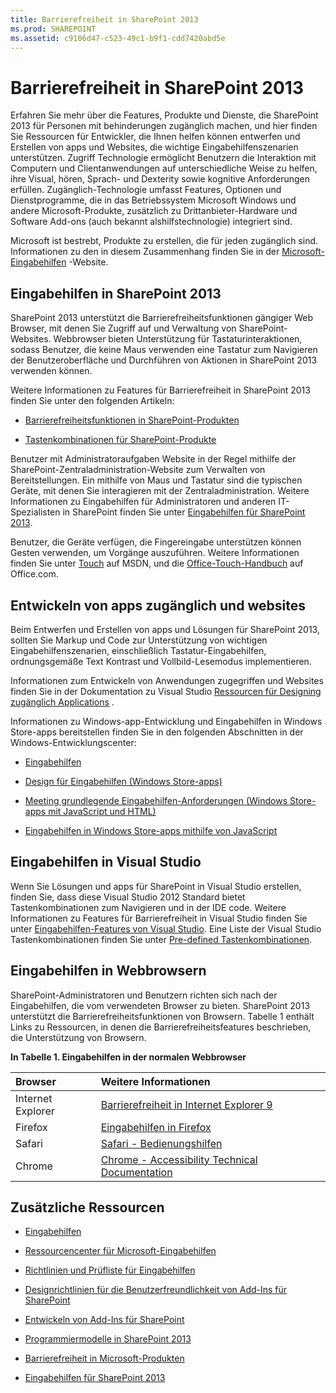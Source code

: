 ```yaml
---
title: Barrierefreiheit in SharePoint 2013
ms.prod: SHAREPOINT
ms.assetid: c9106d47-c523-49c1-b9f1-cdd7420abd5e
---
```



# Barrierefreiheit in SharePoint 2013
Erfahren Sie mehr über die Features, Produkte und Dienste, die SharePoint 2013 für Personen mit behinderungen zugänglich machen, und hier finden Sie Ressourcen für Entwickler, die Ihnen helfen können entwerfen und Erstellen von apps und Websites, die wichtige Eingabehilfenszenarien unterstützen.
Zugriff Technologie ermöglicht Benutzern die Interaktion mit Computern und Clientanwendungen auf unterschiedliche Weise zu helfen, ihre Visual, hören, Sprach- und Dexterity sowie kognitive Anforderungen erfüllen. Zugänglich-Technologie umfasst Features, Optionen und Dienstprogramme, die in das Betriebssystem Microsoft Windows und andere Microsoft-Produkte, zusätzlich zu Drittanbieter-Hardware und Software Add-ons (auch bekannt alshilfstechnologie) integriert sind.
  
    
    

Microsoft ist bestrebt, Produkte zu erstellen, die für jeden zugänglich sind. Informationen zu den in diesem Zusammenhang finden Sie in der  [Microsoft-Eingabehilfen](http://www.microsoft.com/enable/default.aspx) -Website.
## Eingabehilfen in SharePoint 2013
<a name="bkmk_AccessibilitySP2013"> </a>

SharePoint 2013 unterstützt die Barrierefreiheitsfunktionen gängiger Web Browser, mit denen Sie Zugriff auf und Verwaltung von SharePoint-Websites. Webbrowser bieten Unterstützung für Tastaturinteraktionen, sodass Benutzer, die keine Maus verwenden eine Tastatur zum Navigieren der Benutzeroberfläche und Durchführen von Aktionen in SharePoint 2013 verwenden können.
  
    
    
Weitere Informationen zu Features für Barrierefreiheit in SharePoint 2013 finden Sie unter den folgenden Artikeln:
  
    
    

-  [Barrierefreiheitsfunktionen in SharePoint-Produkten](http://office.microsoft.com/en-us/sharepoint-foundation-help/accessibility-features-in-sharepoint-products-HA102772892.aspx?CTT=1)
    
  
-  [Tastenkombinationen für SharePoint-Produkte](http://office.microsoft.com/en-us/sharepoint-foundation-help/keyboard-shortcuts-for-sharepoint-products-HA102772894.aspx?CTT=5&amp;origin=HA102772892)
    
  
Benutzer mit Administratoraufgaben Website in der Regel mithilfe der SharePoint-Zentraladministration-Website zum Verwalten von Bereitstellungen. Ein mithilfe von Maus und Tastatur sind die typischen Geräte, mit denen Sie interagieren mit der Zentraladministration. Weitere Informationen zu Eingabehilfen für Administratoren und anderen IT-Spezialisten in SharePoint finden Sie unter  [Eingabehilfen für SharePoint 2013](http://technet.microsoft.com/en-us/library/jj219681.aspx).
  
    
    
Benutzer, die Geräte verfügen, die Fingereingabe unterstützen können Gesten verwenden, um Vorgänge auszuführen. Weitere Informationen finden Sie unter  [Touch](http://msdn.microsoft.com/en-us/library/windows/desktop/cc872774.aspx) auf MSDN, und die [Office-Touch-Handbuch](http://office.microsoft.com/en-us/support/office-touch-guide-HA102823845.aspx) auf Office.com.
  
    
    

## Entwickeln von apps zugänglich und websites
<a name="bkmk_DevAccessibleApps"> </a>

Beim Entwerfen und Erstellen von apps und Lösungen für SharePoint 2013, sollten Sie Markup und Code zur Unterstützung von wichtigen Eingabehilfenszenarien, einschließlich Tastatur-Eingabehilfen, ordnungsgemäße Text Kontrast und Vollbild-Lesemodus implementieren.
  
    
    
Informationen zum Entwickeln von Anwendungen zugegriffen und Websites finden Sie in der Dokumentation zu Visual Studio [Ressourcen für Designing zugänglich Applications](http://msdn.microsoft.com/library/426bf023-bb34-43c4-9edb-c307191c8170%28Office.15%29.aspx) .
  
    
    
Informationen zu Windows-app-Entwicklung und Eingabehilfen in Windows Store-apps bereitstellen finden Sie in den folgenden Abschnitten in der Windows-Entwicklungscenter:
  
    
    

-  [Eingabehilfen](http://msdn.microsoft.com/en-us/windows/bb735024.aspx)
    
  
-  [Design für Eingabehilfen (Windows Store-apps)](http://msdn.microsoft.com/en-us/library/windows/apps/hh700407.aspx)
    
  
-  [Meeting grundlegende Eingabehilfen-Anforderungen (Windows Store-apps mit JavaScript und HTML)](http://msdn.microsoft.com/en-us/library/windows/apps/hh700338.aspx)
    
  
-  [Eingabehilfen in Windows Store-apps mithilfe von JavaScript](http://msdn.microsoft.com/en-us/library/windows/apps/hh452702.aspx)
    
  

## Eingabehilfen in Visual Studio
<a name="bkmk_AccessVS"> </a>

Wenn Sie Lösungen und apps für SharePoint in Visual Studio erstellen, finden Sie, dass diese Visual Studio 2012 Standard bietet Tastenkombinationen zum Navigieren und in der IDE code. Weitere Informationen zu Features für Barrierefreiheit in Visual Studio finden Sie unter  [Eingabehilfen-Features von Visual Studio](http://msdn.microsoft.com/library/aa1ada29-4d93-4bf0-af8b-03633fcb0fba%28Office.15%29.aspx). Eine Liste der Visual Studio Tastenkombinationen finden Sie unter  [Pre-defined Tastenkombinationen](http://msdn.microsoft.com/library/c2c64648-00f8-4e48-a8a0-96c67cfd968c%28Office.15%29.aspx).
  
    
    

## Eingabehilfen in Webbrowsern
<a name="bkmk_AccessBrowsers"> </a>

SharePoint-Administratoren und Benutzern richten sich nach der Eingabehilfen, die vom verwendeten Browser zu bieten. SharePoint 2013 unterstützt die Barrierefreiheitsfunktionen von Browsern. Tabelle 1 enthält Links zu Ressourcen, in denen die Barrierefreiheitsfeatures beschrieben, die Unterstützung von Browsern.
  
    
    

**In Tabelle 1. Eingabehilfen in der normalen Webbrowser**


|**Browser**|**Weitere Informationen**|
|:-----|:-----|
|Internet Explorer <br/> | [Barrierefreiheit in Internet Explorer 9](http://www.microsoft.com/enable/products/ie9/default.aspx) <br/> |
|Firefox <br/> | [Eingabehilfen in Firefox](http://go.microsoft.com/fwlink/p/?LinkId=275209) <br/> |
|Safari <br/> | [Safari - Bedienungshilfen ](http://go.microsoft.com/fwlink/p/?LinkId=275210) <br/> |
|Chrome <br/> | [Chrome - Accessibility Technical Documentation](http://go.microsoft.com/fwlink/p/?LinkId=275211) <br/> |
   

## Zusätzliche Ressourcen
<a name="bk_addresources"> </a>


-  [Eingabehilfen](http://msdn.microsoft.com/en-us/windows/bb735024.aspx)
    
  
-  [Ressourcencenter für Microsoft-Eingabehilfen](http://www.microsoft.com/enable/centers/)
    
  
-  [Richtlinien und Prüfliste für Eingabehilfen](http://msdn.microsoft.com/en-us/library/windows/apps/hh700325.aspx)
    
  
-  [Designrichtlinien für die Benutzerfreundlichkeit von Add-Ins für SharePoint](http://msdn.microsoft.com/library/a4a8f53c-27d7-43dc-b6db-aa7b1f1c7d45%28Office.15%29.aspx)
    
  
-  [Entwickeln von Add-Ins für SharePoint](http://msdn.microsoft.com/library/71ddde4b-fac4-4d8c-aa2e-524f9c2c4c99%28Office.15%29.aspx)
    
  
-  [Programmiermodelle in SharePoint 2013](programming-models-in-sharepoint-2013.md)
    
  
-  [Barrierefreiheit in Microsoft-Produkten](http://www.microsoft.com/enable/products/default.aspx)
    
  
-  [Eingabehilfen für SharePoint 2013](http://technet.microsoft.com/en-us/library/jj219681.aspx)
    
  

